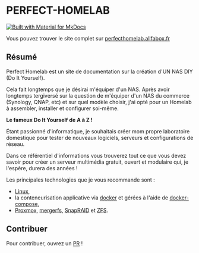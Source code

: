 # PERFECT-HOMELAB

[![Built with Material for MkDocs](https://img.shields.io/badge/Material_for_MkDocs-526CFE?style=for-the-badge&logo=MaterialForMkDocs&logoColor=white)](https://squidfunk.github.io/mkdocs-material/)

Vous pouvez trouver le site complet sur [perfecthomelab.allfabox.fr](https://perfecthomelab.allfabox.fr/)

## Résumé

Perfect Homelab est un site de documentation sur la création d'UN NAS DIY (Do It Yourself).

Cela fait longtemps que je désirai m'équiper d'un NAS. Après avoir longtemps tergiversé sur la question de m'équiper d'un NAS du commerce (Synology, QNAP, etc) et sur quel modèle choisir, j'ai opté pour un Homelab à assembler, installer et configurer soi-même.

**Le fameux Do It Yourself de A à Z !**

Étant passionné d'informatique, je souhaitais créer mom propre laboratoire domestique pour tester de nouveaux logiciels, serveurs et configurations de réseau.

Dans ce référentiel d'informations vous trouverez tout ce que vous devez savoir pour créer un serveur multimédia gratuit, ouvert et modulaire qui, je l'espère, durera des années !

Les principales technologies que je vous recommande sont :

- [Linux](https://www.linux.org/),
- la conteneurisation applicative via [docker](https://www.docker.com/) et gérées à l'aide de [docker-compose](https://docs.docker.com/compose/),
- [Proxmox](https://www.proxmox.com/en/), [mergerfs](https://github.com/trapexit/mergerfs/), [SnapRAID](http://www.snapraid.it/) et [ZFS](https://zfsonlinux.org/).


## Contribuer
Pour contribuer, ouvrez un [PR](https://github.com/allfab/perfect-homelab/pulls) !